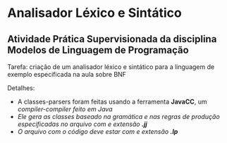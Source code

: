 <h1>Analisador Léxico e Sintático</h1>

<h2>Atividade Prática Supervisionada da disciplina Modelos de Linguagem de Programação</h2>

Tarefa: criação de um analisador léxico e sintático para a linguagem de exemplo especificada na aula sobre BNF

Detalhes:
<ul>
    <li>A classes-parsers foram feitas usando a ferramenta <b>JavaCC</b>, um <i>compiler-compiler</j> feito em Java</li>
    <li>Ele gera as classes baseado na gramática e nas regras de produção especificadas no arquivo com e extensão <b>.jj</b></li>
    <li>O arquivo com o código deve estar com e extensão <b>.lp</b></li>
</ul>

